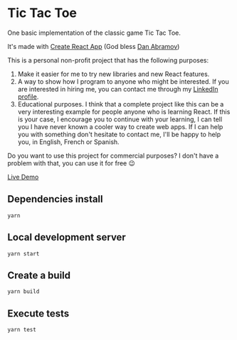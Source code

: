 # Tic Tac Toe 

One basic implementation of the classic game Tic Tac Toe.

It's made with [Create React App](https://github.com/facebook/create-react-app) (God bless [Dan Abramov](https://github.com/gaearon))

This is a personal non-profit project that has the following purposes:

1. Make it easier for me to try new libraries and new React features.
2. A way to show how I program to anyone who might be interested. If you are interested in hiring me, you can contact me through my [LinkedIn profile](https://www.linkedin.com/in/jose-cort%C3%A9s-2508b41b/).
3. Educational purposes. I think that a complete project like this can be a very interesting example for people anyone who is learning React. If this is your case, I encourage you to continue with your learning, I can tell you I have never known a cooler way to create web apps. If I can help you with something don't hesitate to contact me, I'll be happy to help you, in English, French or Spanish.


Do you want to use this project for commercial purposes? I don't have a problem with that, you can use it for free 😉


[Live Demo](https://optimistic-leakey-d27e83.netlify.app/)

## Dependencies install

``yarn``

## Local development server

``yarn start``

## Create a build

``yarn build``

## Execute tests

``yarn test``
